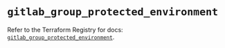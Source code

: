 # `gitlab_group_protected_environment`

Refer to the Terraform Registry for docs: [`gitlab_group_protected_environment`](https://registry.terraform.io/providers/gitlabhq/gitlab/18.0.0/docs/resources/group_protected_environment).
